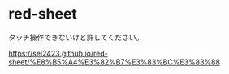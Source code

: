 # red-sheet
タッチ操作できないけど許してください。

https://sei2423.github.io/red-sheet/%E8%B5%A4%E3%82%B7%E3%83%BC%E3%83%88
